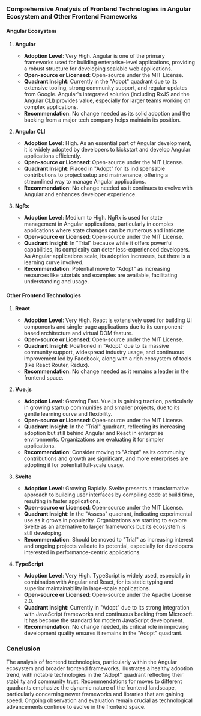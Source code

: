 ### Comprehensive Analysis of Frontend Technologies in Angular Ecosystem and Other Frontend Frameworks

#### Angular Ecosystem

1. **Angular**
   - **Adoption Level**: Very High. Angular is one of the primary frameworks used for building enterprise-level applications, providing a robust structure for developing scalable web applications.
   - **Open-source or Licensed**: Open-source under the MIT License.
   - **Quadrant Insight**: Currently in the "Adopt" quadrant due to its extensive tooling, strong community support, and regular updates from Google. Angular's integrated solution (including RxJS and the Angular CLI) provides value, especially for larger teams working on complex applications.
   - **Recommendation**: No change needed as its solid adoption and the backing from a major tech company helps maintain its position.

2. **Angular CLI**
   - **Adoption Level**: High. As an essential part of Angular development, it is widely adopted by developers to kickstart and develop Angular applications efficiently.
   - **Open-source or Licensed**: Open-source under the MIT License.
   - **Quadrant Insight**: Placed in "Adopt" for its indispensable contributions to project setup and maintenance, offering a streamlined way to manage Angular applications.
   - **Recommendation**: No change needed as it continues to evolve with Angular and enhances developer experience.

3. **NgRx**
   - **Adoption Level**: Medium to High. NgRx is used for state management in Angular applications, particularly in complex applications where state changes can be numerous and intricate.
   - **Open-source or Licensed**: Open-source under the MIT License.
   - **Quadrant Insight**: In "Trial" because while it offers powerful capabilities, its complexity can deter less-experienced developers. As Angular applications scale, its adoption increases, but there is a learning curve involved.
   - **Recommendation**: Potential move to "Adopt" as increasing resources like tutorials and examples are available, facilitating understanding and usage.

#### Other Frontend Technologies

1. **React**
   - **Adoption Level**: Very High. React is extensively used for building UI components and single-page applications due to its component-based architecture and virtual DOM feature.
   - **Open-source or Licensed**: Open-source under the MIT License.
   - **Quadrant Insight**: Positioned in "Adopt" due to its massive community support, widespread industry usage, and continuous improvement led by Facebook, along with a rich ecosystem of tools (like React Router, Redux).
   - **Recommendation**: No change needed as it remains a leader in the frontend space.

2. **Vue.js**
   - **Adoption Level**: Growing Fast. Vue.js is gaining traction, particularly in growing startup communities and smaller projects, due to its gentle learning curve and flexibility.
   - **Open-source or Licensed**: Open-source under the MIT License.
   - **Quadrant Insight**: In the "Trial" quadrant, reflecting its increasing adoption but still behind Angular and React in enterprise environments. Organizations are evaluating it for simpler applications.
   - **Recommendation**: Consider moving to "Adopt" as its community contributions and growth are significant, and more enterprises are adopting it for potential full-scale usage.

3. **Svelte**
   - **Adoption Level**: Growing Rapidly. Svelte presents a transformative approach to building user interfaces by compiling code at build time, resulting in faster applications.
   - **Open-source or Licensed**: Open-source under the MIT License.
   - **Quadrant Insight**: In the "Assess" quadrant, indicating experimental use as it grows in popularity. Organizations are starting to explore Svelte as an alternative to larger frameworks but its ecosystem is still developing.
   - **Recommendation**: Should be moved to "Trial" as increasing interest and ongoing projects validate its potential, especially for developers interested in performance-centric applications.

4. **TypeScript**
   - **Adoption Level**: Very High. TypeScript is widely used, especially in combination with Angular and React, for its static typing and superior maintainability in large-scale applications.
   - **Open-source or Licensed**: Open-source under the Apache License 2.0.
   - **Quadrant Insight**: Currently in "Adopt" due to its strong integration with JavaScript frameworks and continuous backing from Microsoft. It has become the standard for modern JavaScript development.
   - **Recommendation**: No change needed, its critical role in improving development quality ensures it remains in the "Adopt" quadrant.

### Conclusion
The analysis of frontend technologies, particularly within the Angular ecosystem and broader frontend frameworks, illustrates a healthy adoption trend, with notable technologies in the "Adopt" quadrant reflecting their stability and community trust. Recommendations for moves to different quadrants emphasize the dynamic nature of the frontend landscape, particularly concerning newer frameworks and libraries that are gaining speed. Ongoing observation and evaluation remain crucial as technological advancements continue to evolve in the frontend space.